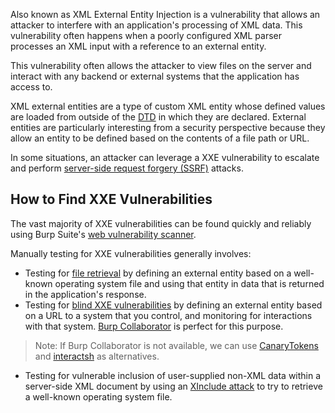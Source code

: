 Also known as XML External Entity Injection is a vulnerability that allows an attacker to interfere with an application's processing of XML data. This vulnerability often happens when a poorly configured XML parser processes an XML input with a reference to an external entity.

This vulnerability often allows the attacker to view files on the server and interact with any backend or external systems that the application has access to.

XML external entities are a type of custom XML entity whose defined values are loaded from outside of the [DTD](https://portswigger.net/web-security/xxe/xml-entities) in which they are declared. External entities are particularly interesting from a security perspective because they allow an entity to be defined based on the contents of a file path or URL.

In some situations, an attacker can leverage a XXE vulnerability to escalate and perform [server-side request forgery (SSRF)](obsidian://open?vault=security-notes&file=Offensive%20Security%2FWeb%20Application%20Security%2FServer-side%20Vulnerabilities%2FServer-side%20Request%20Forgery%2FIntroduction) attacks.
## How to Find XXE Vulnerabilities
The vast majority of XXE vulnerabilities can be found quickly and reliably using Burp Suite's [web vulnerability scanner](https://portswigger.net/burp/vulnerability-scanner).

Manually testing for XXE vulnerabilities generally involves:
- Testing for [file retrieval](obsidian://open?vault=security-notes&file=Offensive%20Security%2FWeb%20Application%20Security%2FServer-side%20Vulnerabilities%2FXXE%20Injection%2FCommon%20XXE%20Attacks%2FExploiting%20XXE%20to%20Retrieve%20Files) by defining an external entity based on a well-known operating system file and using that entity in data that is returned in the application's response.
- Testing for [blind XXE vulnerabilities](obsidian://open?vault=security-notes&file=Offensive%20Security%2FWeb%20Application%20Security%2FServer-side%20Vulnerabilities%2FXXE%20Injection%2FBlind%20XXE%20Injection%2FIntroduction) by defining an external entity based on a URL to a system that you control, and monitoring for interactions with that system. [Burp Collaborator](https://portswigger.net/burp/documentation/desktop/tools/collaborator) is perfect for this purpose.
> Note: If Burp Collaborator is not available, we can use [CanaryTokens](https://canarytokens.org/generate#) and [interactsh](https://github.com/projectdiscovery/interactsh) as alternatives.
- Testing for vulnerable inclusion of user-supplied non-XML data within a server-side XML document by using an [XInclude attack](obsidian://open?vault=security-notes&file=Offensive%20Security%2FWeb%20Application%20Security%2FServer-side%20Vulnerabilities%2FXXE%20Injection%2FHidden%20Attack%20Surfaces%20for%20XXE%20Attacks%2FXInclude%20Attacks) to try to retrieve a well-known operating system file.